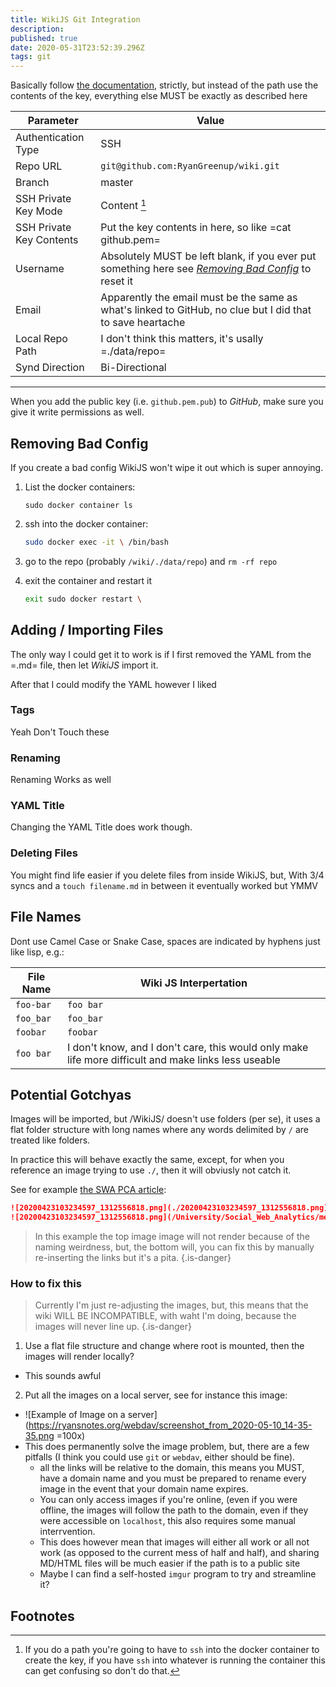 ```yaml
---
title: WikiJS Git Integration
description: 
published: true
date: 2020-05-31T23:52:39.296Z
tags: git
---
```


Basically follow [the
documentation](https://docs.requarks.io/storage/git), strictly, but
instead of the path use the contents of the key, everything else MUST be
exactly as described here

 | Parameter                | Value                                                                                                      | 
| ---                      | ---                                                                                                        | 
| Authentication Type      | SSH                                                                                                        | 
| Repo URL                 | `git@github.com:RyanGreenup/wiki.git`                                                                       | 
| Branch                   | master                                                                                                     | 
| SSH Private Key Mode     | Content  [^why]                                                                                      | 
| SSH Private Key Contents | Put the key contents in here, so like =cat github.pem=                                                     | 
| Username                 | Absolutely MUST be left blank, if you ever put something here see [*Removing Bad Config*](#Removing-Bad-Config)  to reset it          | 
| Email                    | Apparently the email must be the same as what's linked to GitHub, no clue but I did that to save heartache | 
| Local Repo Path          | I don't think this matters, it's usally =./data/repo=                                                      | 
| Synd Direction           | Bi-Directional                                                                                             | 

------

When you add the public key (i.e. `github.pem.pub`) to *GitHub*, make
sure you give it write permissions as well.

## Removing Bad Config

If you create a bad config WikiJS won\'t wipe it out which is super
annoying.

1.  List the docker containers:

    ``` {.bash}
    sudo docker container ls
    ```

2.  ssh into the docker container:

    ```bash
    sudo docker exec -it \ /bin/bash
    ```
    
1.  go to the repo (probably `/wiki/./data/repo`) and `rm -rf repo`

2.  exit the container and restart it

    ```bash
    exit sudo docker restart \
    ```

## Adding / Importing Files
The only way I could get it to work is if I first removed the YAML from the =.md= file, then let *WikiJS* import it.

After that I could modify the YAML however I liked

### Tags
Yeah Don't Touch these

### Renaming
Renaming Works as well

### YAML Title
Changing the YAML Title does work though.

### Deleting Files
You might find life easier if you delete files from inside WikiJS, but, With 3/4 syncs and a `touch filename.md` in between it eventually worked but YMMV 


## File Names
Dont use Camel Case or Snake Case, spaces are indicated by hyphens just like lisp, e.g.:

| File Name | Wiki JS Interpertation |
|---|---|
| `foo-bar` | `foo bar` |
| `foo_bar` | `foo_bar` |
| `foobar` | `foobar` |
|`foo bar` | I don't know, and I don't care, this would only make life more difficult and make links less useable |

## Potential Gotchyas
Images will be imported, but /WikiJS/ doesn't use folders (per se), it uses a flat folder structure with long names where any words delimited by `/` are treated like folders.

In practice this will behave exactly the same, except, for when you reference an image trying to use `./`, then it will obviusly not catch it.

See for example [the SWA PCA article](/University/Social_Web_Analytics/05_Visualisation_PCA_MDS):

```markdown
![20200423103234597_1312556818.png](./20200423103234597_1312556818.png)
![20200423103234597_1312556818.png](/University/Social_Web_Analytics/media/20200423103234597_1312556818.png)
```
> In this example the top image image will not render because of the naming weirdness, but, the bottom will, you can fix this by manually re-inserting the links but it's a pita.
{.is-danger}

### How to fix this
> Currently I'm just re-adjusting the images, but, this means that the wiki WILL BE INCOMPATIBLE, with waht I'm doing, because the images will never line up.
{.is-danger}
1. Use a flat file structure and change where root is mounted, then the images will render locally?
  * This sounds awful
2. Put all the images on a local server, see for instance this image:

  * ![Example of Image on a server](https://ryansnotes.org/webdav/screenshot_from_2020-05-10_14-35-35.png =100x)
  * This does permanently solve the image problem, but, there are a few pitfalls (I think you could use `git` or `webdav`, either should be fine).
    * all the links will be relative to the domain, this means you MUST, have a domain name and you must be prepared to rename every image in the event that your domain name expires.
    * You can only access images if you're online, (even if you were offline, the images will follow the path to the domain, even if they were accessible on `localhost`, this also requires some manual interrvention.
    * This does however mean that images will either all work or all not work (as opposed to the current mess of half and half), and sharing MD/HTML files will be much easier if the path is to a public site
    * Maybe I can find a self-hosted `imgur` program to try and streamline it?




## Footnotes

[^why]: If you do a path you\'re going to have to `ssh` into the docker
    container to create the key, if you have `ssh` into whatever is
    running the container this can get confusing so don\'t do that.
































